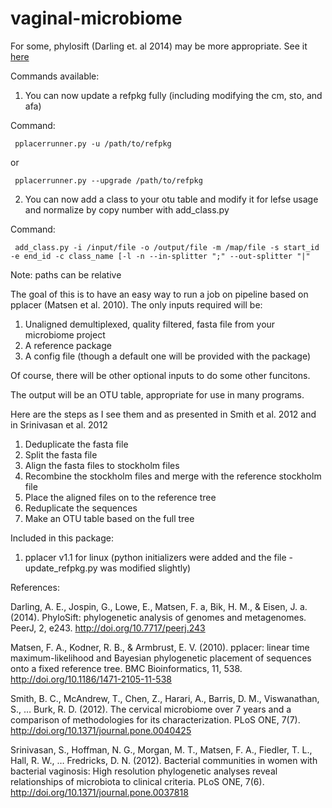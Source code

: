 # vaginal-microbiome

For some, phylosift (Darling et. al 2014) may be more appropriate. See it [here](https://github.com/gjospin/PhyloSift)

Commands available:

  1. You can now update a refpkg fully (including modifying the cm, sto, and afa)

Command:

     pplacerrunner.py -u /path/to/refpkg

or

     pplacerrunner.py --upgrade /path/to/refpkg

  2. You can now add a class to your otu table and modify it for lefse usage and normalize by copy number with add_class.py

Command:

     add_class.py -i /input/file -o /output/file -m /map/file -s start_id -e end_id -c class_name [-l -n --in-splitter ";" --out-splitter "|"


Note: paths can be relative

The goal of this is to have an easy way to run a job on pipeline based on pplacer (Matsen et al. 2010).
The only inputs required will be:
  1. Unaligned demultiplexed, quality filtered, fasta file from your microbiome project
  2. A reference package
  3. A config file (though a default one will be provided with the package)

Of course, there will be other optional inputs to do some other funcitons.

The output will be an OTU table, appropriate for use in many programs.

Here are the steps as I see them and as presented in Smith et al. 2012 and in Srinivasan et al. 2012
  1. Deduplicate the fasta file
  2. Split the fasta file
  3. Align the fasta files to stockholm files
  4. Recombine the stockholm files and merge with the reference stockholm file
  5. Place the aligned files on to the reference tree
  6. Reduplicate the sequences
  7. Make an OTU table based on the full tree

Included in this package:
  1. pplacer v1.1 for linux (python initializers were added and the file - update_refpkg.py was modified slightly)

References:

Darling, A. E., Jospin, G., Lowe, E., Matsen, F. a, Bik, H. M., & Eisen, J. a. (2014). PhyloSift: phylogenetic analysis of genomes and metagenomes. PeerJ, 2, e243. http://doi.org/10.7717/peerj.243

Matsen, F. A., Kodner, R. B., & Armbrust, E. V. (2010). pplacer: linear time maximum-likelihood and Bayesian phylogenetic placement of sequences onto a fixed reference tree. BMC Bioinformatics, 11, 538. http://doi.org/10.1186/1471-2105-11-538

Smith, B. C., McAndrew, T., Chen, Z., Harari, A., Barris, D. M., Viswanathan, S., … Burk, R. D. (2012). The cervical microbiome over 7 years and a comparison of methodologies for its characterization. PLoS ONE, 7(7). http://doi.org/10.1371/journal.pone.0040425

Srinivasan, S., Hoffman, N. G., Morgan, M. T., Matsen, F. A., Fiedler, T. L., Hall, R. W., … Fredricks, D. N. (2012). Bacterial communities in women with bacterial vaginosis: High resolution phylogenetic analyses reveal relationships of microbiota to clinical criteria. PLoS ONE, 7(6). http://doi.org/10.1371/journal.pone.0037818
